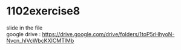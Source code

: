 # 1102exercise8
slide in the file  
google drive : https://drive.google.com/drive/folders/1toP5rHhyoN-Nvcn_hlVcWbcKXICMTlMb
